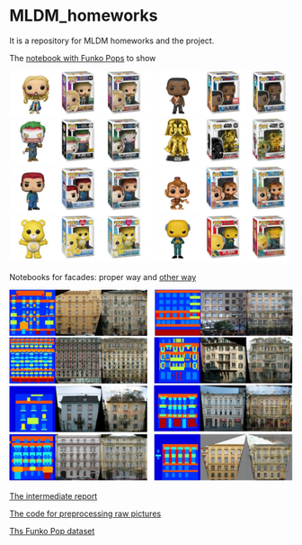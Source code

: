 # MLDM_homeworks

It is a repository for MLDM homeworks and the project.

The [notebook with Funko Pops](https://github.com/KoganA00/MLDM_homeworks/blob/main/funkopop_pix2pix.ipynb) to show

![Funko Pop demonstration](https://github.com/KoganA00/MLDM_homeworks/blob/main/examples/more_examples_final_funkopops.jpg)

Notebooks for facades: proper way and [other way](https://github.com/KoganA00/MLDM_homeworks/blob/main/facades_other_way.ipynb)

![Facades demonstration](https://github.com/KoganA00/MLDM_homeworks/blob/main/examples/more_examples_final_facades.jpg)

[The intermediate report ](https://github.com/KoganA00/MLDM_homeworks/blob/main/Kogan_mldm_intermediate_report.pdf)

[The code for preprocessing raw pictures](https://github.com/KoganA00/MLDM_homeworks/blob/main/funko_pop_preprocessing.ipynb)

[Ths Funko Pop dataset](https://drive.google.com/drive/folders/1dRs_q9pe_QHwCpRR-S5bF7mGGvZTflc5?usp=sharing)



